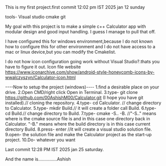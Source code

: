 This is my first project.first commit 12:02 pm IST 2025 jan 12 sunday 

tools-
Visual studio
cmake
git


My goal with this project is to make a simple c++ Calculator app with modular design and good input handling. I guess I manage to pull that off.

I have configured this for windows environment,because I do not known how to configure this for other environment and I do not have access to a mac or linux device,but you can modify the Cmakelist.

I do not how icon configuration going work without Visual Studio?.thats you have to figure it out.
Icon file website https://www.iconarchive.com/show/android-style-honeycomb-icons-by-wwalczyszyn/Calculator-icon.html

----Now to setup the project (windows)----
1.find a desirable place on your drive.
2.Open CMD/right click Open in Terminal.
3.type- git clone https://github.com/00AshishM00/Calculator.git (I hope you have git installed).// cloning the repository. 
4.type- cd Calculator. // change directory to Calculator.
5.type- mkdir Build.// it will create a folder call Build.
6.type- cd Build.// change directory to Build.
7.type- cmake -S.. -B. //"-S.." means where is the cmake source file is and in this case one directory back in Calculator. "-B." means where the build directory is in this case current directory Build.
8.press- enter //it will create a visual studio solution file.
9.open- the solution file and make the Calculator project as the start-up project.
10.Do- whatever you want


Last commit 12:28 PM IST 2025 jan 25 saturday.

And the name is...............Ashish



